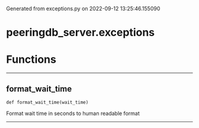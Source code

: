 Generated from exceptions.py on 2022-09-12 13:25:46.155090

# peeringdb_server.exceptions

# Functions
---

## format_wait_time
`def format_wait_time(wait_time)`

Format wait time in seconds to human readable format

---
